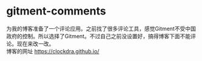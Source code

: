 # gitment-comments
为我的博客准备了一个评论应用。之前找了很多评论工具，感觉Gitment不受中国政府的控制。所以选择了Gitment。不过自己之前没设置好，搞得博客下面不能评论。现在来改一改。  
博客的网址 https://clockdra.github.io/
